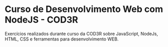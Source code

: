 # Curso de Desenvolvimento Web com NodeJS - COD3R

Exercícios realizados durante curso da COD3R sobre JavaScript, NodeJs, HTML, CSS e ferramentas para desenvolvimento WEB.

